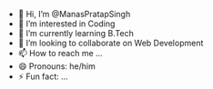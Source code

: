 - 👋 Hi, I’m @ManasPratapSingh
- 👀 I’m interested in Coding
- 🌱 I’m currently learning B.Tech
- 💞️ I’m looking to collaborate on Web Development 
- 📫 How to reach me ...
- 😄 Pronouns: he/him
- ⚡ Fun fact: ...

<!---
ManasPra/ManasPra is a ✨ special ✨ repository because its `README.md` (this file) appears on your GitHub profile.
You can click the Preview link to take a look at your changes.
--->

